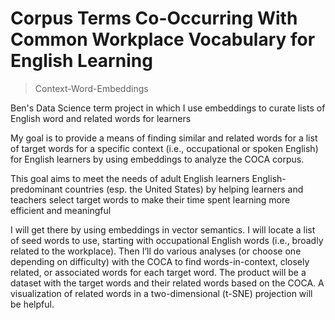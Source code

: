 # Corpus Terms Co-Occurring With Common Workplace Vocabulary for English Learning 

> Context-Word-Embeddings

Ben's Data Science term project in which I use embeddings to curate lists of English word and related words for learners 

My goal is to provide a means of finding similar and related words for a list of target words for a specific context (i.e., occupational or spoken English) for English learners by using embeddings to analyze the COCA corpus.

This goal aims to meet the needs of adult English learners English-predominant countries (esp. the United States) by helping learners and teachers select target words to make their time spent learning more efficient and meaningful

I will get there by using embeddings in vector semantics. I will locate a list of seed words to use, starting with occupational English words (i.e., broadly related to the workplace). Then I’ll do various analyses (or choose one depending on difficulty) with the COCA to find words-in-context, closely related, or associated words for each target word. The product will be a dataset with the target words and their related words based on the COCA. A visualization of related words in a two-dimensional (t-SNE) projection will be helpful.